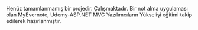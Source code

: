 Henüz tamamlanmamış bir projedir.
Çalışmaktadır.
Bir not alma uygulaması olan MyEvernote, Udemy-ASP.NET MVC Yazılımcıların Yükselişi eğitimi takip edilerek hazırlanmıştır.

